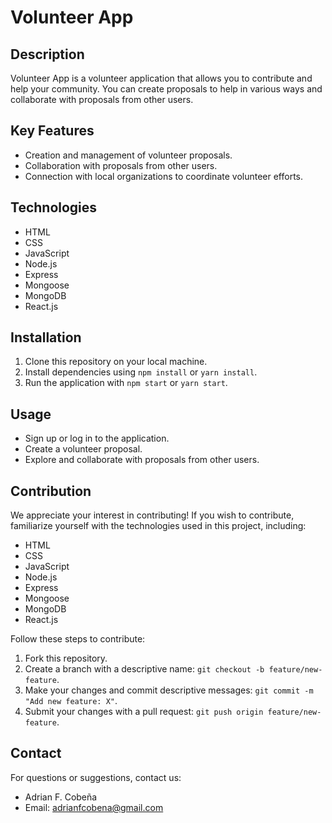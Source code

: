 # Volunteer App

## Description

Volunteer App is a volunteer application that allows you to contribute and help your community. You can create proposals to help in various ways and collaborate with proposals from other users.

## Key Features

- Creation and management of volunteer proposals.
- Collaboration with proposals from other users.
- Connection with local organizations to coordinate volunteer efforts.

## Technologies

- HTML
- CSS
- JavaScript
- Node.js
- Express
- Mongoose
- MongoDB
- React.js

## Installation

1. Clone this repository on your local machine.
2. Install dependencies using `npm install` or `yarn install`.
3. Run the application with `npm start` or `yarn start`.

## Usage

- Sign up or log in to the application.
- Create a volunteer proposal.
- Explore and collaborate with proposals from other users.

## Contribution

We appreciate your interest in contributing! If you wish to contribute, familiarize yourself with the technologies used in this project, including:

- HTML
- CSS
- JavaScript
- Node.js
- Express
- Mongoose
- MongoDB
- React.js

Follow these steps to contribute:

1. Fork this repository.
2. Create a branch with a descriptive name: `git checkout -b feature/new-feature`.
3. Make your changes and commit descriptive messages: `git commit -m "Add new feature: X"`.
4. Submit your changes with a pull request: `git push origin feature/new-feature`.

## Contact

For questions or suggestions, contact us:

- Adrian F. Cobeña
- Email: adrianfcobena@gmail.com

